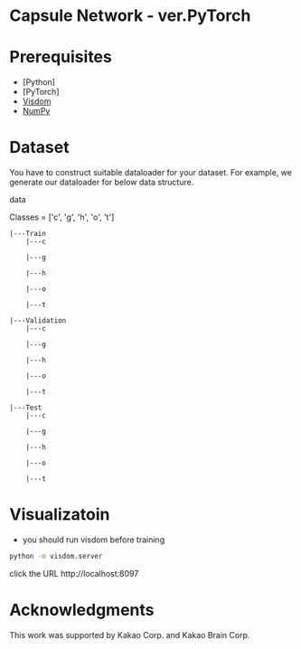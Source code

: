 
# Capsule Network - ver.PyTorch

# Prerequisites

- [Python]
- [PyTorch]
- [Visdom](https://github.com/facebookresearch/visdom)
- [NumPy](http://www.numpy.org/)

# Dataset

You have to construct suitable dataloader for your dataset. For example, we generate our dataloader for below data structure.

data

Classes = ['c', 'g', 'h', 'o', 't']

    |---Train
        |---c  
		
        |---g
		
        |---h
		
		|---o
		
		|---t
        
    |---Validation
        |---c      
		
        |---g
		
        |---h
		
		|---o
		
		|---t
		
    |---Test
        |---c        
		
        |---g
		
        |---h
		
		|---o
		
		|---t



# Visualizatoin

-  you should run visdom before training
```bash
python -m visdom.server
```
click the URL http://localhost:8097

    
# Acknowledgments

This work was supported by Kakao Corp. and Kakao Brain Corp.